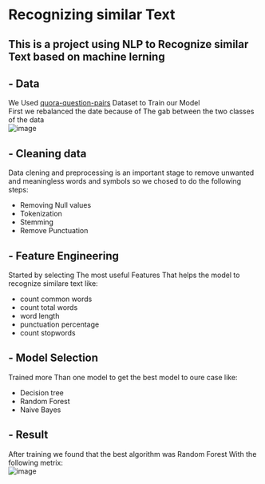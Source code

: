 # Recognizing similar Text
## This is a project using NLP to Recognize similar Text based on machine lerning 
## - Data
We Used <a href="https://www.kaggle.com/competitions/quora-question-pairs">quora-question-pairs</a> Dataset to Train our Model <br>
First we rebalanced the date because of The gab between the two classes of the data <br>
![image](https://github.com/Ahmedzaid16/Recognizing-similar-Text/assets/84353686/262fba09-fce0-4513-855d-ee104bdd0db6)
<br>
## - Cleaning data
Data clening and preprocessing is an important stage to remove unwanted and meaningless words and symbols so we chosed to do the following steps:
- Removing Null values 
- Tokenization
- Stemming
- Remove Punctuation
## - Feature Engineering
Started by selecting The most useful Features That helps the model to recognize similare text like:
- count common words
- count total words
- word length
- punctuation percentage
- count stopwords
## - Model Selection
Trained more Than one model to get the best model to oure case like:
- Decision tree
- Random Forest
-  Naive Bayes
## - Result
After training we found that the best algorithm was Random Forest With the following metrix:
<br>
![image](https://github.com/Ahmedzaid16/Recognizing-similar-Text/assets/84353686/21c78b9c-f55e-4fa7-9fa7-29954a76a359)

